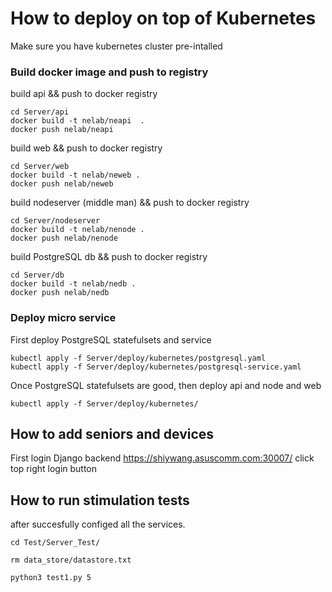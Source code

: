 # How to deploy on top of Kubernetes

Make sure you have kubernetes cluster pre-intalled


### Build docker image and push to registry

build api && push to docker registry
```
cd Server/api 
docker build -t nelab/neapi  .
docker push nelab/neapi
```

build web && push to docker registry
```
cd Server/web
docker build -t nelab/neweb .
docker push nelab/neweb
```

build nodeserver (middle man) && push to docker registry
```
cd Server/nodeserver
docker build -t nelab/nenode .
docker push nelab/nenode
```

build PostgreSQL db && push to docker registry
```
cd Server/db
docker build -t nelab/nedb .
docker push nelab/nedb
```

### Deploy micro service

First deploy PostgreSQL statefulsets and service

```
kubectl apply -f Server/deploy/kubernetes/postgresql.yaml
kubectl apply -f Server/deploy/kubernetes/postgresql-service.yaml
```

Once PostgreSQL statefulsets are good, then deploy api and node and web
```
kubectl apply -f Server/deploy/kubernetes/
```

## How to add seniors and devices

First login Django backend https://shiywang.asuscomm.com:30007/ click top right login button

[](image/login.png)


## How to run stimulation tests

after succesfully configed all the services.

```
cd Test/Server_Test/

rm data_store/datastore.txt

python3 test1.py 5
```
